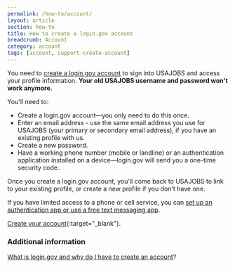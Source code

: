 ```yaml
---
permalink: /how-to/account/
layout: article
section: how-to
title: How to create a login.gov account
breadcrumb: Account
category: account
tags: [account, support-create-account]
---
```


You need to [create a login.gov account](https://www.usajobs.gov/Access/Transition) to sign into USAJOBS and access your profile information. <strong>Your old USAJOBS username and password won't work anymore.
</strong>

You'll need to:

*	Create a login.gov account—you only need to do this once.
*	Enter an email address - use the same email address you use for USAJOBS (your primary or secondary email address), if you have an existing profile with us.
*	Create a new password.
*	Have a working phone number (mobile or landline) or an authentication application installed on a device—login.gov will send you a one-time security code..

Once you create a login.gov account, you'll come back to USAJOBS to link to your existing profile, or create a new profile if you don't have one.

If you have limited access to a phone or cell service, you can [set up an authentication app or use a free text messaging app](../limited-access/).

[Create your account](https://login.usajobs.gov/Access/Transition/){:target="_blank"}.

### Additional information

[What is login.gov and why do I have to create an account](../../faq/account/login-gov)?

